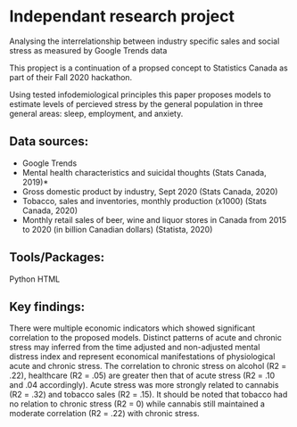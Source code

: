 # Independant research project 
Analysing the interrelationship between industry specific sales and social stress as measured by Google Trends data

This propject is a continuation of a propsed concept to Statistics Canada as part of their Fall 2020 hackathon. 

Using tested infodemiological principles this paper proposes models to estimate levels of percieved stress by the general population in three general areas: sleep, employment, and anxiety.

## Data sources: 
* Google Trends
* Mental health characteristics and suicidal thoughts (Stats Canada, 2019)*
* Gross domestic product by industry, Sept 2020 (Stats Canada, 2020)
* Tobacco, sales and inventories, monthly production (x1000) (Stats Canada, 2020)
* Monthly retail sales of beer, wine and liquor stores in Canada from 2015 to 2020 (in billion Canadian dollars) (Statista, 2020)

## Tools/Packages:
Python
HTML

## Key findings: 
There were multiple economic indicators which showed significant correlation
to the proposed models. Distinct patterns of acute and chronic stress may inferred from the
time adjusted and non-adjusted mental distress index and represent economical manifestations of
physiological acute and chronic stress. The correlation to chronic stress on alcohol (R2 = .22),
healthcare (R2 = .05) are greater then that of acute stress (R2 = .10 and .04 accordingly). Acute
stress was more strongly related to cannabis (R2 = .32) and tobacco sales (R2 = .15). It should
be noted that tobacco had no relation to chronic stress (R2 = 0) while cannabis still maintained a
moderate correlation (R2 = .22) with chronic stress.
